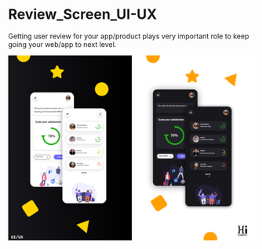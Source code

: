 # Review_Screen_UI-UX
Getting user review for your app/product plays very important role to keep going your web/app to next level.

![](https://github.com/hicodersofficial/Review_Screen_UI-UX/blob/master/dribble%20review.png?raw=true)
